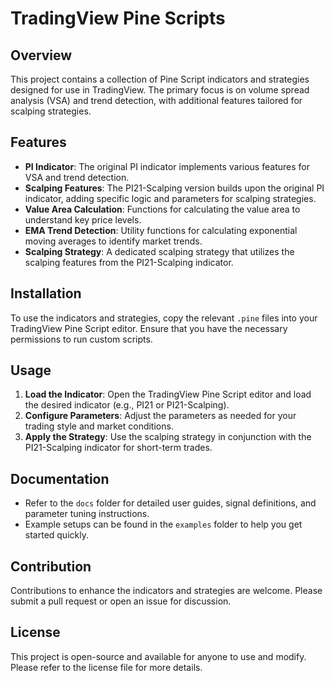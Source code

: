 # TradingView Pine Scripts

## Overview
This project contains a collection of Pine Script indicators and strategies designed for use in TradingView. The primary focus is on volume spread analysis (VSA) and trend detection, with additional features tailored for scalping strategies.

## Features
- **PI Indicator**: The original PI indicator implements various features for VSA and trend detection.
- **Scalping Features**: The PI21-Scalping version builds upon the original PI indicator, adding specific logic and parameters for scalping strategies.
- **Value Area Calculation**: Functions for calculating the value area to understand key price levels.
- **EMA Trend Detection**: Utility functions for calculating exponential moving averages to identify market trends.
- **Scalping Strategy**: A dedicated scalping strategy that utilizes the scalping features from the PI21-Scalping indicator.

## Installation
To use the indicators and strategies, copy the relevant `.pine` files into your TradingView Pine Script editor. Ensure that you have the necessary permissions to run custom scripts.

## Usage
1. **Load the Indicator**: Open the TradingView Pine Script editor and load the desired indicator (e.g., PI21 or PI21-Scalping).
2. **Configure Parameters**: Adjust the parameters as needed for your trading style and market conditions.
3. **Apply the Strategy**: Use the scalping strategy in conjunction with the PI21-Scalping indicator for short-term trades.

## Documentation
- Refer to the `docs` folder for detailed user guides, signal definitions, and parameter tuning instructions.
- Example setups can be found in the `examples` folder to help you get started quickly.

## Contribution
Contributions to enhance the indicators and strategies are welcome. Please submit a pull request or open an issue for discussion.

## License
This project is open-source and available for anyone to use and modify. Please refer to the license file for more details.
